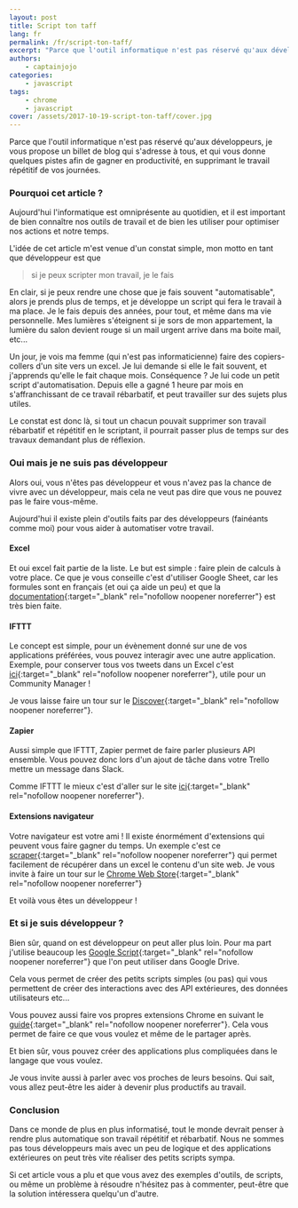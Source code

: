 ```yaml
---
layout: post
title: Script ton taff
lang: fr
permalink: /fr/script-ton-taff/
excerpt: "Parce que l'outil informatique n'est pas réservé qu'aux développeurs, je vous propose un billet de blog qui s'adresse à tous, et qui vous donne quelques pistes afin de gagner en productivité, en supprimant le travail répétitif de vos journées."
authors:
    - captainjojo
categories:
    - javascript
tags:
    - chrome
    - javascript
cover: /assets/2017-10-19-script-ton-taff/cover.jpg
---
```


Parce que l'outil informatique n'est pas réservé qu'aux développeurs, je vous propose un billet de blog qui s'adresse à tous, et qui vous donne quelques pistes afin de gagner en productivité, en supprimant le travail répétitif de vos journées.

### Pourquoi cet article ?

Aujourd'hui l'informatique est omniprésente au quotidien, et il est important de bien connaître nos outils de travail et de bien les utiliser pour optimiser nos actions et notre temps.

L'idée de cet article m'est venue d'un constat simple, mon motto en tant que développeur est que

> si je peux scripter mon travail, je le fais

En clair, si je peux rendre une chose que je fais souvent "automatisable", alors je prends plus de temps, et je développe un script qui fera le travail à ma place. Je le fais depuis des années, pour tout, et même dans ma vie personnelle.  Mes lumières s'éteignent si je sors de mon appartement, la lumière du salon devient rouge si un mail urgent arrive dans ma boite mail, etc...

Un jour, je vois ma femme (qui n'est pas informaticienne) faire des copiers-collers d'un site vers un excel. Je lui demande si elle le fait souvent, et j'apprends qu'elle le fait chaque mois. Conséquence ? Je lui code un petit script d'automatisation. Depuis elle a gagné 1 heure par mois en s'affranchissant de ce travail rébarbatif, et peut travailler sur des sujets plus utiles.

Le constat est donc là, si tout un chacun pouvait supprimer son travail rébarbatif et répétitif en le scriptant, il pourrait passer plus de temps sur des travaux demandant plus de réflexion.

### Oui mais je ne suis pas développeur

Alors oui, vous n'êtes pas développeur et vous n'avez pas la chance de vivre avec un développeur, mais cela ne veut pas dire que vous ne pouvez pas le faire vous-même.

Aujourd'hui il existe plein d'outils faits par des développeurs (fainéants comme moi) pour vous aider à automatiser votre travail.

#### Excel

Et oui excel fait partie de la liste. Le but est simple : faire plein de calculs à votre place.
Ce que je vous conseille c'est d'utiliser Google Sheet, car les formules sont en français (et oui ça aide un peu) et que la [documentation](https://support.google.com/docs/table/25273?hl=fr){:target="_blank" rel="nofollow noopener noreferrer"} est très bien faite.

#### IFTTT

Le concept est simple, pour un évènement donné sur une de vos applications préférées, vous pouvez interagir avec une autre application.
Exemple,  pour conserver tous vos tweets dans un Excel c'est [ici](https://ifttt.com/applets/rEwKaV8X-archive-tweets-you-like-to-a-google-spreadsheet){:target="_blank" rel="nofollow noopener noreferrer"}, utile pour un Community Manager !

Je vous laisse faire un tour sur le [Discover](https://ifttt.com/discover){:target="_blank" rel="nofollow noopener noreferrer"}.

#### Zapier

Aussi simple que IFTTT, Zapier permet de faire parler plusieurs API ensemble. Vous pouvez donc lors d'un ajout de tâche dans votre Trello mettre un message dans Slack.

Comme IFTTT le mieux c'est d'aller sur le site [ici](https://zapier.com/zapbook/){:target="_blank" rel="nofollow noopener noreferrer"}.

#### Extensions navigateur

Votre navigateur est votre ami ! Il existe énormément d'extensions qui peuvent vous faire gagner du temps. Un exemple c'est ce [scraper](https://chrome.google.com/webstore/detail/scraper/mbigbapnjcgaffohmbkdlecaccepngjd){:target="_blank" rel="nofollow noopener noreferrer"} qui permet facilement de récupérer dans un excel le contenu d'un site web.
Je vous invite à faire un tour sur le [Chrome Web Store](https://chrome.google.com/webstore/category/extensions){:target="_blank" rel="nofollow noopener noreferrer"}

Et voilà vous êtes un développeur !

### Et si je suis développeur ?

Bien sûr, quand on est développeur on peut aller plus loin. Pour ma part j'utilise beaucoup les [Google Script](https://developers.google.com/apps-script/){:target="_blank" rel="nofollow noopener noreferrer"} que l'on peut utiliser dans Google Drive.

Cela vous permet de créer des petits scripts simples (ou pas) qui vous permettent de créer des interactions avec des API extérieures, des données utilisateurs etc...

Vous pouvez aussi faire vos propres extensions Chrome en suivant le [guide](https://developer.chrome.com/extensions/devguide){:target="_blank" rel="nofollow noopener noreferrer"}. Cela vous permet de faire ce que vous voulez et même de le partager après.

Et bien sûr, vous pouvez créer des applications plus compliquées dans le langage que vous voulez.

Je vous invite aussi à parler avec vos proches de leurs besoins. Qui sait, vous allez peut-être les aider à devenir plus productifs au travail.

### Conclusion

Dans ce monde de plus en plus informatisé, tout le monde devrait penser à rendre plus automatique son travail répétitif et rébarbatif. Nous ne sommes pas tous développeurs mais avec un peu de logique et des applications extérieures on peut très vite réaliser des petits scripts sympa.

Si cet article vous a plu et que vous avez des exemples d'outils, de scripts, ou même un problème à résoudre n'hésitez pas à commenter, peut-être que la solution intéressera quelqu'un d'autre.
